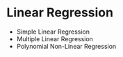 # Linear Regression

- Simple Linear Regression
- Multiple Linear Regression
- Polynomial Non-Linear Regression